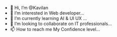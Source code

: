 - 👋 Hi, I’m @Kavilan
- 👀 I’m interested in Web developer...
- 🌱 I’m currently learning AI & UI UX ...
- 💞️ I’m looking to collaborate on IT professionals...
- 📫 How to reach me My Confidence level...

<!---
smartkrish83/smartkrish83 is a ✨ special ✨ repository because its `README.md` (this file) appears on your GitHub profile.
You can click the Preview link to take a look at your changes.
--->
